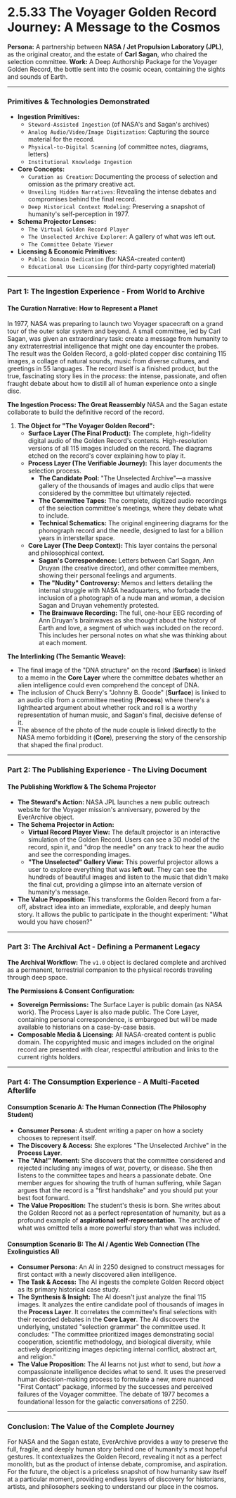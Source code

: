 # 2.5.33 The Voyager Golden Record Journey: A Message to the Cosmos

**Persona:** A partnership between **NASA / Jet Propulsion Laboratory (JPL)**, as the original creator, and the estate of **Carl Sagan**, who chaired the selection committee.
**Work:** A Deep Authorship Package for the Voyager Golden Record, the bottle sent into the cosmic ocean, containing the sights and sounds of Earth.

---

### **Primitives & Technologies Demonstrated**

*   **Ingestion Primitives:**
    *   `Steward-Assisted Ingestion` (of NASA's and Sagan's archives)
    *   `Analog Audio/Video/Image Digitization`: Capturing the source material for the record.
    *   `Physical-to-Digital Scanning` (of committee notes, diagrams, letters)
    *   `Institutional Knowledge Ingestion`
*   **Core Concepts:**
    *   `Curation as Creation`: Documenting the process of selection and omission as the primary creative act.
    *   `Unveiling Hidden Narratives`: Revealing the intense debates and compromises behind the final record.
    *   `Deep Historical Context Modeling`: Preserving a snapshot of humanity's self-perception in 1977.
*   **Schema Projector Lenses:**
    *   `The Virtual Golden Record Player`
    *   `The Unselected Archive Explorer`: A gallery of what was left out.
    *   `The Committee Debate Viewer`
*   **Licensing & Economic Primitives:**
    *   `Public Domain Dedication` (for NASA-created content)
    *   `Educational Use Licensing` (for third-party copyrighted material)

---

### **Part 1: The Ingestion Experience - From World to Archive**

#### **The Curation Narrative: How to Represent a Planet**
In 1977, NASA was preparing to launch two Voyager spacecraft on a grand tour of the outer solar system and beyond. A small committee, led by Carl Sagan, was given an extraordinary task: create a message from humanity to any extraterrestrial intelligence that might one day encounter the probes. The result was the Golden Record, a gold-plated copper disc containing 115 images, a collage of natural sounds, music from diverse cultures, and greetings in 55 languages. The record itself is a finished product, but the true, fascinating story lies in the *process*: the intense, passionate, and often fraught debate about how to distill all of human experience onto a single disc.

**The Ingestion Process: The Great Reassembly**
NASA and the Sagan estate collaborate to build the definitive record of the record.

1.  **The Object for "The Voyager Golden Record":**
    *   **Surface Layer (The Final Product):** The complete, high-fidelity digital audio of the Golden Record's contents. High-resolution versions of all 115 images included on the record. The diagrams etched on the record's cover explaining how to play it.
    *   **Process Layer (The Verifiable Journey):** This layer documents the selection process.
        *   **The Candidate Pool:** "The Unselected Archive"—a massive gallery of the thousands of images and audio clips that were considered by the committee but ultimately rejected.
        *   **The Committee Tapes:** The complete, digitized audio recordings of the selection committee's meetings, where they debate what to include.
        *   **Technical Schematics:** The original engineering diagrams for the phonograph record and the needle, designed to last for a billion years in interstellar space.
    *   **Core Layer (The Deep Context):** This layer contains the personal and philosophical context.
        *   **Sagan's Correspondence:** Letters between Carl Sagan, Ann Druyan (the creative director), and other committee members, showing their personal feelings and arguments.
        *   **The "Nudity" Controversy:** Memos and letters detailing the internal struggle with NASA headquarters, who forbade the inclusion of a photograph of a nude man and woman, a decision Sagan and Druyan vehemently protested.
        *   **The Brainwave Recording:** The full, one-hour EEG recording of Ann Druyan's brainwaves as she thought about the history of Earth and love, a segment of which was included on the record. This includes her personal notes on what she was thinking about at each moment.

**The Interlinking (The Semantic Weave):**
*   The final image of the "DNA structure" on the record (**Surface**) is linked to a memo in the **Core Layer** where the committee debates whether an alien intelligence could even comprehend the concept of DNA.
*   The inclusion of Chuck Berry's "Johnny B. Goode" (**Surface**) is linked to an audio clip from a committee meeting (**Process**) where there's a lighthearted argument about whether rock and roll is a worthy representation of human music, and Sagan's final, decisive defense of it.
*   The absence of the photo of the nude couple is linked directly to the NASA memo forbidding it (**Core**), preserving the story of the censorship that shaped the final product.

---

### **Part 2: The Publishing Experience - The Living Document**

#### **The Publishing Workflow & The Schema Projector**
*   **The Steward's Action:** NASA JPL launches a new public outreach website for the Voyager mission's anniversary, powered by the EverArchive object.
*   **The Schema Projector in Action:**
    *   **Virtual Record Player View:** The default projector is an interactive simulation of the Golden Record. Users can see a 3D model of the record, spin it, and "drop the needle" on any track to hear the audio and see the corresponding images.
    *   **"The Unselected" Gallery View:** This powerful projector allows a user to explore everything that was **left out**. They can see the hundreds of beautiful images and listen to the music that didn't make the final cut, providing a glimpse into an alternate version of humanity's message.
*   **The Value Proposition:** This transforms the Golden Record from a far-off, abstract idea into an immediate, explorable, and deeply human story. It allows the public to participate in the thought experiment: "What would you have chosen?"

---

### **Part 3: The Archival Act - Defining a Permanent Legacy**

**The Archival Workflow:**
The `v1.0` object is declared complete and archived as a permanent, terrestrial companion to the physical records traveling through deep space.

**The Permissions & Consent Configuration:**
*   **Sovereign Permissions:** The Surface Layer is public domain (as NASA work). The Process Layer is also made public. The Core Layer, containing personal correspondence, is embargoed but will be made available to historians on a case-by-case basis.
*   **Composable Media & Licensing:** All NASA-created content is public domain. The copyrighted music and images included on the original record are presented with clear, respectful attribution and links to the current rights holders.

---

### **Part 4: The Consumption Experience - A Multi-Faceted Afterlife**

#### **Consumption Scenario A: The Human Connection (The Philosophy Student)**
*   **Consumer Persona:** A student writing a paper on how a society chooses to represent itself.
*   **The Discovery & Access:** She explores "The Unselected Archive" in the **Process Layer**.
*   **The "Aha!" Moment:** She discovers that the committee considered and rejected including any images of war, poverty, or disease. She then listens to the committee tapes and hears a passionate debate. One member argues for showing the truth of human suffering, while Sagan argues that the record is a "first handshake" and you should put your best foot forward.
*   **The Value Proposition:** The student's thesis is born. She writes about the Golden Record not as a perfect representation of humanity, but as a profound example of **aspirational self-representation**. The archive of what was omitted tells a more powerful story than what was included.

#### **Consumption Scenario B: The AI / Agentic Web Connection (The Exolinguistics AI)**
*   **Consumer Persona:** An AI in 2250 designed to construct messages for first contact with a newly discovered alien intelligence.
*   **The Task & Access:** The AI ingests the complete Golden Record object as its primary historical case study.
*   **The Synthesis & Insight:** The AI doesn't just analyze the final 115 images. It analyzes the entire candidate pool of thousands of images in the **Process Layer**. It correlates the committee's final selections with their recorded debates in the **Core Layer**. The AI discovers the underlying, unstated "selection grammar" the committee used. It concludes: "The committee prioritized images demonstrating social cooperation, scientific methodology, and biological diversity, while actively deprioritizing images depicting internal conflict, abstract art, and religion."
*   **The Value Proposition:** The AI learns not just *what* to send, but *how* a compassionate intelligence decides what to send. It uses the preserved human decision-making process to formulate a new, more nuanced "First Contact" package, informed by the successes and perceived failures of the Voyager committee. The debate of 1977 becomes a foundational lesson for the galactic conversations of 2250.

---

### **Conclusion: The Value of the Complete Journey**
For NASA and the Sagan estate, EverArchive provides a way to preserve the full, fragile, and deeply human story behind one of humanity's most hopeful gestures. It contextualizes the Golden Record, revealing it not as a perfect monolith, but as the product of intense debate, compromise, and aspiration. For the future, the object is a priceless snapshot of how humanity saw itself at a particular moment, providing endless layers of discovery for historians, artists, and philosophers seeking to understand our place in the cosmos.